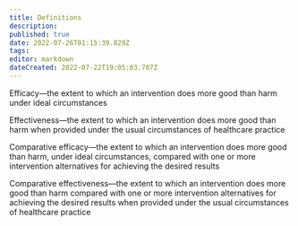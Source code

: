 ```yaml
---
title: Definitions
description: 
published: true
date: 2022-07-26T01:15:39.829Z
tags: 
editor: markdown
dateCreated: 2022-07-22T19:05:03.787Z
---
```


Efficacy—the extent to which an intervention does more good than harm under ideal circumstances

Effectiveness—the extent to which an intervention does more good than harm when provided under the usual circumstances of healthcare practice

Comparative efficacy—the extent to which an intervention does more good than harm, under ideal circumstances, compared with one or more intervention alternatives for achieving the desired results

Comparative effectiveness—the extent to which an intervention does more good than harm compared with one or more intervention alternatives for achieving the desired results when provided under the usual circumstances of healthcare practice
